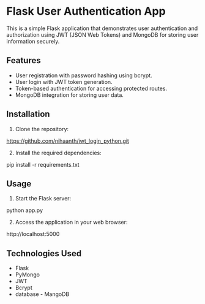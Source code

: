 # Flask User Authentication App

This is a simple Flask application that demonstrates user authentication and authorization using JWT (JSON Web Tokens) and MongoDB for storing user information securely.

## Features

- User registration with password hashing using bcrypt.
- User login with JWT token generation.
- Token-based authentication for accessing protected routes.
- MongoDB integration for storing user data.

## Installation

1. Clone the repository:

https://github.com/nihaanth/jwt_login_python.git


2. Install the required dependencies:

pip install -r requirements.txt


## Usage

1. Start the Flask server:

python app.py



2. Access the application in your web browser:

http://localhost:5000


## Technologies Used

- Flask
- PyMongo
- JWT
- Bcrypt
- database - MangoDB
